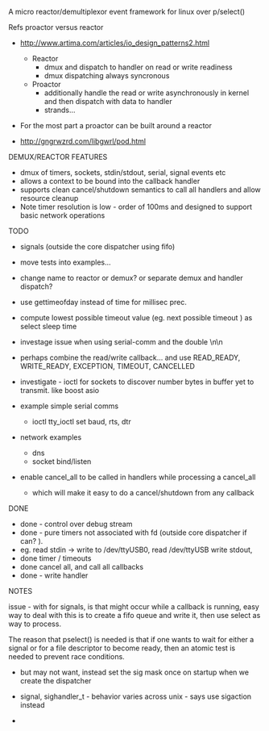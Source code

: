 
A micro reactor/demultiplexor event framework for linux over p/select()


Refs proactor versus reactor
  - http://www.artima.com/articles/io_design_patterns2.html
    - Reactor
      - dmux and dispatch to handler on read or write readiness
      - dmux dispatching always syncronous
    - Proactor
      - additionally handle the read or write asynchronously in kernel and then dispatch with data to handler
      - strands...

  - For the most part a proactor can be built around a reactor

  - http://gngrwzrd.com/libgwrl/pod.html


DEMUX/REACTOR FEATURES
  - dmux of timers, sockets, stdin/stdout, serial, signal events etc
  - allows a context to be bound into the callback handler
  - supports clean cancel/shutdown semantics to call all handlers and allow resource cleanup
  - Note timer resolution is low - order of 100ms and designed to support basic network operations


TODO
  - signals (outside the core dispatcher using fifo)

  - move tests into examples...

  - change name to reactor or demux? or separate demux and handler dispatch?

  - use gettimeofday instead of time for millisec prec.

  - compute lowest possible timeout value (eg. next possible timeout ) as select sleep time

  - investage issue when using serial-comm and the double \n\n

  - perhaps combine the read/write callback... and use
      READ_READY, WRITE_READY, EXCEPTION, TIMEOUT, CANCELLED

  - investigate - ioctl for sockets to discover number bytes in buffer yet to transmit. like boost asio

  - example simple serial comms
      - ioctl tty_ioctl set baud, rts, dtr

  - network examples
      - dns
      - socket bind/listen

  - enable cancel_all to be called in handlers while processing a cancel_all 
      - which will make it easy to do a cancel/shutdown from any callback

DONE
  - done - control over debug stream
  - done - pure timers not associated with fd (outside core dispatcher if can? ).
  - eg. read stdin -> write to /dev/ttyUSB0, read /dev/ttyUSB write stdout,
  - done timer  / timeouts
  - done cancel all, and call all callbacks
  - done - write handler

NOTES

  issue - with for signals, is that might occur while a callback is running,
          easy way to deal with this is to create a fifo queue and write it, then use
          select as way to process.


  The  reason  that pselect() is needed is that if one wants to wait for either a
  signal or for a file descriptor to become ready, then an atomic test is needed
  to prevent race conditions.

  - but may not want, instead set the sig mask once on startup when we create the dispatcher

  - signal, sighandler_t   - behavior varies across unix  - says use sigaction instead
  -


